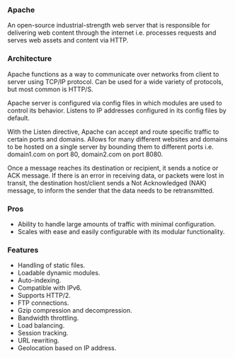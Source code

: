 ### Apache
An open-source industrial-strength web server that is responsible for delivering web content through the internet i.e. processes requests and serves web assets and content via HTTP.

### Architecture

Apache functions as a way to communicate over networks from client to server using TCP/IP protocol. Can be used for a wide variety of protocols, but most common is HTTP/S.

Apache server is configured via config files in which modules are used to control its behavior. Listens to IP addresses configured in its config files by default.

With the Listen directive, Apache can accept and route specific traffic to certain ports and domains. Allows for many different websites and domains to be hosted on a single server by bounding them to different ports i.e. domain1.com on port 80, domain2.com on port 8080.

Once a message reaches its destination or recipient, it sends a notice or ACK message. If there is an error in receiving data, or packets were lost in transit, the destination host/client sends a Not Acknowledged (NAK) message, to inform the sender that the data needs to be retransmitted. 

### Pros

- Ability to handle large amounts of traffic with minimal configuration.
- Scales with ease and easily configurable with its modular functionality.

### Features

- Handling of static files.
- Loadable dynamic modules.
- Auto-indexing. 
- Compatible with IPv6.
- Supports HTTP/2.
- FTP connections.
- Gzip compression and decompression.
- Bandwidth throttling.
- Load balancing.
- Session tracking.
- URL rewriting.
- Geolocation based on IP address.
